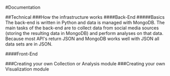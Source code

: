 #Documentation

##Technical
###How the infrastructure works
####Back-End
#####Basics
The back-end is written in Python and data is managed with MongoDB. The main tasks of the back-end are to collect data from social media sources (storing the resulting data in MongoDB) and perform analyses on that data. Because most API's return JSON and MongoDB works well with JSON all data sets are in JSON.

####Front-End

###Creating your own Collection or Analysis module
###Creating your own Visualization module